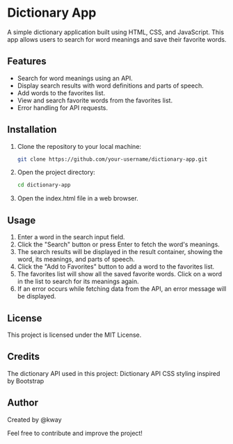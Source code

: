 # Dictionary App

A simple dictionary application built using HTML, CSS, and JavaScript. This app allows users to search for word meanings and save their favorite words.

## Features

- Search for word meanings using an API.
- Display search results with word definitions and parts of speech.
- Add words to the favorites list.
- View and search favorite words from the favorites list.
- Error handling for API requests.

## Installation

1. Clone the repository to your local machine:

   ```bash
   git clone https://github.com/your-username/dictionary-app.git
2. Open the project directory:
    ``` bash  
    cd dictionary-app

3. Open the index.html file in a web browser.

## Usage
1. Enter a word in the search input field.
2. Click the "Search" button or press Enter to fetch the word's meanings.
3. The search results will be displayed in the result container, showing the word, its meanings, and parts of speech.
4. Click the "Add to Favorites" button to add a word to the favorites list.
5. The favorites list will show all the saved favorite words. Click on a word in the list to search for its meanings again.
6. If an error occurs while fetching data from the API, an error message will be displayed.
## License
This project is licensed under the MIT License.

## Credits
The dictionary API used in this project: Dictionary API
CSS styling inspired by Bootstrap
## Author
Created by @kway

Feel free to contribute and improve the project!